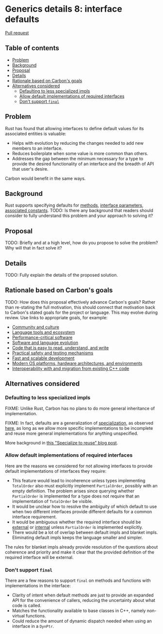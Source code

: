 # Generics details 8: interface defaults

<!--
Part of the Carbon Language project, under the Apache License v2.0 with LLVM
Exceptions. See /LICENSE for license information.
SPDX-License-Identifier: Apache-2.0 WITH LLVM-exception
-->

[Pull request](https://github.com/carbon-language/carbon-lang/pull/990)

<!-- toc -->

## Table of contents

-   [Problem](#problem)
-   [Background](#background)
-   [Proposal](#proposal)
-   [Details](#details)
-   [Rationale based on Carbon's goals](#rationale-based-on-carbons-goals)
-   [Alternatives considered](#alternatives-considered)
    -   [Defaulting to less specialized impls](#defaulting-to-less-specialized-impls)
    -   [Allow default implementations of required interfaces](#allow-default-implementations-of-required-interfaces)
    -   [Don't support `final`](#dont-support-final)

<!-- tocstop -->

## Problem

Rust has found that allowing interfaces to define default values for its
associated entities is valuable:

-   Helps with evolution by reducing the changes needed to add new members to an
    interface.
-   Reduces boilerplate when some value is more common than others.
-   Addresses the gap between the minimum necessary for a type to provide the
    desired functionality of an interface and the breadth of API that user's
    desire.

Carbon would benefit in the same ways.

## Background

Rust supports specifying defaults for
[methods](https://doc.rust-lang.org/book/ch10-02-traits.html#default-implementations),
[interface parameters](https://doc.rust-lang.org/book/ch19-03-advanced-traits.html#default-generic-type-parameters-and-operator-overloading),
[associated constants](https://doc.rust-lang.org/reference/items/associated-items.html#associated-constants-examples).
TODO: Is there any background that readers should consider to fully understand
this problem and your approach to solving it?

## Proposal

TODO: Briefly and at a high level, how do you propose to solve the problem? Why
will that in fact solve it?

## Details

TODO: Fully explain the details of the proposed solution.

## Rationale based on Carbon's goals

TODO: How does this proposal effectively advance Carbon's goals? Rather than
re-stating the full motivation, this should connect that motivation back to
Carbon's stated goals for the project or language. This may evolve during
review. Use links to appropriate goals, for example:

-   [Community and culture](/docs/project/goals.md#community-and-culture)
-   [Language tools and ecosystem](/docs/project/goals.md#language-tools-and-ecosystem)
-   [Performance-critical software](/docs/project/goals.md#performance-critical-software)
-   [Software and language evolution](/docs/project/goals.md#software-and-language-evolution)
-   [Code that is easy to read, understand, and write](/docs/project/goals.md#code-that-is-easy-to-read-understand-and-write)
-   [Practical safety and testing mechanisms](/docs/project/goals.md#practical-safety-and-testing-mechanisms)
-   [Fast and scalable development](/docs/project/goals.md#fast-and-scalable-development)
-   [Modern OS platforms, hardware architectures, and environments](/docs/project/goals.md#modern-os-platforms-hardware-architectures-and-environments)
-   [Interoperability with and migration from existing C++ code](/docs/project/goals.md#interoperability-with-and-migration-from-existing-c-code)

## Alternatives considered

### Defaulting to less specialized impls

FIXME: Unlike Rust, Carbon has no plans to do more general inheritance of
implementation.

FIXME: In fact, defaults are a generalization of
[specialization](/docs/design/generics/terminology.md#specialization), as
observed
[here](https://rust-lang.github.io/rfcs/1210-impl-specialization.html#default-impls),
as long as we allow more specific implementations to be incomplete and reuse
more general implementations for anything unspecified.

More background in
[this "Specialize to reuse" blog post](http://aturon.github.io/tech/2015/09/18/reuse/).

### Allow default implementations of required interfaces

Here are the reasons we considered for not allowing interfaces to provide
default implementations of interfaces they require:

-   This feature would lead to incoherence unless types implementing
    `TotalOrder` also must explicitly implement `PartialOrder`, possibly with an
    empty definition. The problem arises since querying whether `PartialOrder`
    is implemented for a type does not require that an implementation of
    `TotalOrder` be visible.
-   It would be unclear how to resolve the ambiguity of which default to use
    when two different interfaces provide different defaults for a common
    interface requirement.
-   It would be ambiguous whether the required interface should be
    [external](/docs/design/generics/terminology.md#external-impl) or
    [internal](/docs/design/generics/terminology.md#internal-impl) unless
    `PartialOrder` is implemented explicitly.
-   There would be a lot of overlap between default impls and blanket impls.
    Eliminating default impls keeps the language smaller and simpler.

The rules for blanket impls already provide resolution of the questions about
coherence and priority and make it clear that the provided definition of the
required interface will be external.

### Don't support `final`

There are a few reasons to support `final` on methods and functions with
implementations in the interface:

-   Clarity of intent when default methods are just to provide an expanded API
    for the convenience of callers, reducing the uncertainty about what code is
    called.
-   Matches the functionality available to base classes in C++, namely
    non-virtual functions.
-   Could reduce the amount of dynamic dispatch needed when using an interface
    in a `DynPtr`.
